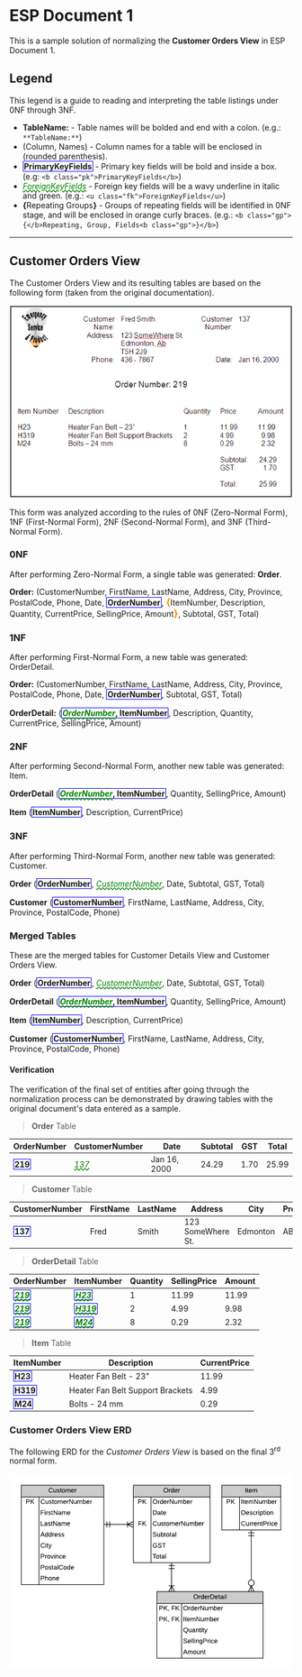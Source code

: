 # ESP Document 1

This is a sample solution of normalizing the **Customer Orders View** in ESP Document 1.

## Legend

This legend is a guide to reading and interpreting the table listings under 0NF through 3NF.

- **TableName:** - Table names will be bolded and end with a colon. (e.g.: `**TableName:**`)
- (Column, Names) - Column names for a table will be enclosed in (rounded parenthesis).
- <b class="pk">PrimaryKeyFields</b> - Primary key fields will be bold and inside a box. (e.g: `<b class="pk">PrimaryKeyFields</b>`)
- <u class="fk">ForeignKeyFields</u> - Foreign key fields will be a wavy underline in italic and green. (e.g.: `<u class="fk">ForeignKeyFields</u>`)
- <b class="gp">{</b>Repeating Groups<b class="gp">}</b> - Groups of repeating fields will be identified in 0NF stage, and will be enclosed in orange curly braces. (e.g.: `<b class="gp">{</b>Repeating, Group, Fields<b class="gp">}</b>`)


----

## Customer Orders View

The Customer Orders View and its resulting tables are based on the following form (taken from the original documentation).

![](CustomerOrdersView.png)
 
This form was analyzed according to the rules of 0NF (Zero-Normal Form), 1NF (First-Normal Form), 2NF (Second-Normal Form), and 3NF (Third-Normal Form).

### 0NF

After performing Zero-Normal Form, a single table was generated: **Order**.

**Order:**	(CustomerNumber, FirstName, LastName, Address, City, Province, PostalCode, Phone, Date, <b class="pk">OrderNumber</b>, <b class="gr">{</b>ItemNumber, Description, Quantity, CurrentPrice, SellingPrice, Amount<b class="gr">}</b>, Subtotal, GST, Total)

### 1NF

After performing First-Normal Form, a new table was generated: OrderDetail.

**Order:**	(CustomerNumber, FirstName, LastName, Address, City, Province, PostalCode, Phone, Date, <b class="pk">OrderNumber</b>, Subtotal, GST, Total)

**OrderDetail:**	(<b class="pk"><u class="fk">OrderNumber</u>, ItemNumber</b>, Description, Quantity, CurrentPrice, SellingPrice, Amount)

### 2NF

After performing Second-Normal Form, another new table was generated: Item.

**OrderDetail**	(<b class="pk"><u class="fk">OrderNumber</u>, ItemNumber</b>, Quantity,  SellingPrice, Amount)

**Item**	(<b class="pk">ItemNumber</b>, Description, CurrentPrice)

### 3NF

After performing Third-Normal Form, another new table was generated: Customer.

**Order**	(<b class="pk">OrderNumber</b>, <u class="fk">CustomerNumber</u>, Date, Subtotal, GST, Total)

**Customer**	(<b class="pk">CustomerNumber</b>, FirstName, LastName, Address, City, Province, PostalCode, Phone)

### Merged Tables

These are the merged tables for Customer Details View and Customer Orders View.

**Order**	(<b class="pk">OrderNumber</b>, <u class="fk">CustomerNumber</u>, Date, Subtotal, GST, Total)

**OrderDetail**	(<b class="pk"><u class="fk">OrderNumber</u>, ItemNumber</b>, Quantity,  SellingPrice, Amount)

**Item**	(<b class="pk">ItemNumber</b>, Description, CurrentPrice)

**Customer**	(<b class="pk">CustomerNumber</b>, FirstName, LastName, Address, City, Province, PostalCode, Phone)

#### Verification

The verification of the final set of entities after going through the normalization process can be demonstrated by drawing tables with the original document's data entered as a sample.

> **Order** Table

OrderNumber | CustomerNumber | Date | Subtotal | GST | Total
------------|----------------|------|----------|-----|-----
<b class="pk">219</b> | <u class="fk">137</u> | Jan 16, 2000 | 24.29 | 1.70 | 25.99


> **Customer** Table

CustomerNumber | FirstName | LastName | Address | City | Province | PostalCode | HomePhone
---------------|-----------|----------|---------|------|-----------|------------|---------
<b class="pk">137</b> | Fred | Smith | 123 SomeWhere St. | Edmonton | AB | T5H 2J9 | 436-7867


> **OrderDetail** Table

OrderNumber | ItemNumber | Quantity | SellingPrice | Amount
------------|------------|----------|--------------|------
<b class="pk"><u class="fk">219</u></b> | <b class="pk"><u class="fk">H23</u></b> | 1 | 11.99 | 11.99
<b class="pk"><u class="fk">219</u></b> | <b class="pk"><u class="fk">H319</u></b> | 2 | 4.99 | 9.98
<b class="pk"><u class="fk">219</u></b> | <b class="pk"><u class="fk">M24</u></b> | 8 | 0.29 | 2.32

> **Item** Table

ItemNumber | Description | CurrentPrice
-----------|-------------|-------------
<b class="pk">H23</b> | Heater Fan Belt - 23" | 11.99
<b class="pk">H319</b> | Heater Fan Belt Support Brackets | 4.99
<b class="pk">M24</b> | Bolts - 24 mm | 0.29

### Customer Orders View ERD

The following ERD for the *Customer Orders View* is based on the final 3<sup>rd</sup> normal form.

![](ESP-1-Customer-Orders-View.png)
 
<style type="text/css">
.pk {
    font-weight: bold;
    display: inline-block;
    border: solid thin blue;
    padding: 0 1px;
}
.fk {
    color: green;
    font-style: italic;
    text-decoration: wavy underline green;    
}
.gr {
    color: darkorange;
    font-size: 1.2em;
    font-weight: bold;
}
</style>

